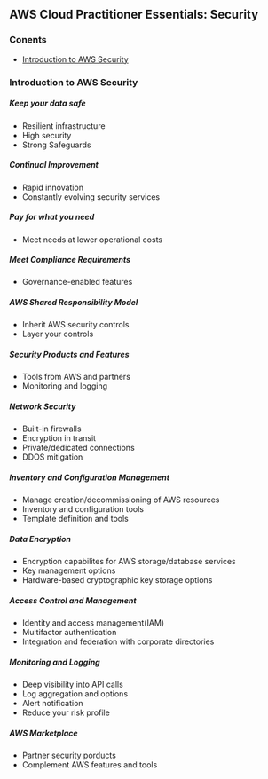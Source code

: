 ## AWS Cloud Practitioner Essentials: Security

### Conents
* [Introduction to AWS Security](#introduction-to-aws-sercurity)

### Introduction to AWS Security
##### Keep your data safe
- Resilient infrastructure  
- High security  
- Strong Safeguards  

##### Continual Improvement  
- Rapid innovation  
- Constantly evolving security services  

##### Pay for what you need  
- Meet needs at lower operational costs  

##### Meet Compliance Requirements  
- Governance-enabled features  

##### AWS Shared Responsibility Model  
- Inherit AWS security controls  
- Layer your controls  

##### Security Products and Features  
- Tools from AWS and partners  
- Monitoring and logging  

##### Network Security  
- Built-in firewalls  
- Encryption in transit  
- Private/dedicated connections  
- DDOS mitigation

##### Inventory and Configuration Management  
- Manage creation/decommissioning of AWS resources  
- Inventory and configuration tools  
- Template definition and tools  

##### Data Encryption  
- Encryption capabilites for AWS storage/database services  
- Key management options  
- Hardware-based cryptographic key storage options  

##### Access Control and Management  
- Identity and access management(IAM)  
- Multifactor authentication   
- Integration and federation with corporate directories  

##### Monitoring and Logging  
- Deep visibility into API calls  
- Log aggregation and options  
- Alert notification  
- Reduce your risk profile  

##### AWS Marketplace  
- Partner security porducts  
- Complement AWS features and tools  

